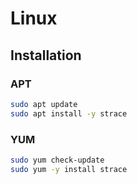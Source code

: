 # Linux

## Installation

### APT

```sh
sudo apt update
sudo apt install -y strace
```

### YUM

```sh
sudo yum check-update
sudo yum -y install strace
```
